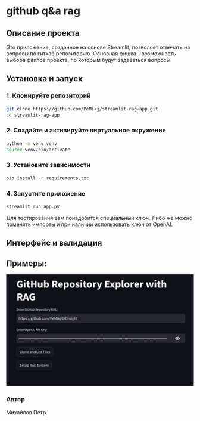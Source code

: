 # github q&a rag

## Описание проекта

Это приложение, созданное на основе Streamlit, позволяет отвечать на вопросы по гитхаб репозиторию. Основная фишка - возможность выбора файлов проекта, по которым будут задаваться вопросы. 


## Установка и запуск

### 1. Клонируйте репозиторий
```bash
git clone https://github.com/PeMikj/streamlit-rag-app.git
cd streamlit-rag-app
```
### 2. Создайте и активируйте виртуальное окружение
```bash
python -m venv venv
source venv/bin/activate
```
### 3. Установите зависимости
```bash
pip install -r requirements.txt
```
### 4. Запустите приложение
```bash
streamlit run app.py
```
Для тестирования вам понадобится специальный ключ. 
Либо же можно поменять импорты и при наличии использовать ключ от OpenAI.

## Интерфейс и валидация
## Примеры:
![demo 1](images/image1.png)

### Автор
Михайлов Петр
